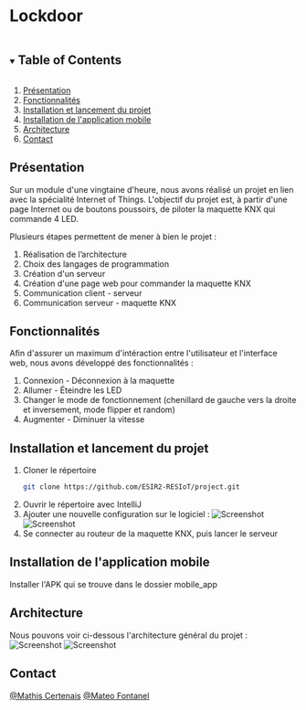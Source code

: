<h1>Lockdoor</h1>
<!-- TABLE OF CONTENTS -->
<details open="open">
  <summary><h2 style="display: inline-block">Table of Contents</h2></summary>
  <ol>
    <li><a href="#Présentation">Présentation</a></li>
    <li><a href="#Fonctionnalités">Fonctionnalités</a></li>
    <li><a href="#Installation et lancement du projet">Installation et lancement du projet</a></li>
    <li><a href="#Installation de l'application mobile">Installation de l'application mobile</a></li>
    <li><a href="#Architecture">Architecture</a></li>
    <li><a href="#Contact">Contact</a></li>
  </ol>
</details>

## Présentation

Sur un module d'une vingtaine d'heure, nous avons réalisé un projet en lien avec la spécialité Internet of Things. L'objectif du projet est, à partir d'une page Internet ou de boutons poussoirs, de piloter la maquette KNX qui commande 4 LED. 

Plusieurs étapes permettent de mener à bien le projet :
1. Réalisation de l’architecture
2. Choix des langages de programmation
3. Création d'un serveur
4. Création d'une page web pour commander la maquette KNX
5. Communication client - serveur
6. Communication serveur - maquette KNX


## Fonctionnalités

Afin d'assurer un maximum d'intéraction entre l'utilisateur et l'interface web, nous avons développé des fonctionnalités :
1. Connexion - Déconnexion à la maquette
2. Allumer - Éteindre les LED
3. Changer le mode de fonctionnement (chenillard de gauche vers la droite et inversement, mode flipper et random)
4. Augmenter - Diminuer la vitesse

## Installation et lancement du projet

1. Cloner le répertoire
   ```sh
   git clone https://github.com/ESIR2-RESIoT/project.git
   ```
2. Ouvrir le répertoire avec IntelliJ
3. Ajouter une nouvelle configuration sur le logiciel :
![Screenshot](architecture/intellij/configuration1.png)
![Screenshot](architecture/intellij/configuration2.png)
6. Se connecter au routeur de la maquette KNX, puis lancer le serveur

## Installation de l'application mobile
Installer l'APK qui se trouve dans le dossier mobile_app

## Architecture

Nous pouvons voir ci-dessous l'architecture général du projet :
 ![Screenshot](architecture/architecture_generale.png) 
 ![Screenshot](architecture/architecture.png)

## Contact

[@Mathis Certenais](https://www.linkedin.com/in/mathiscertenais/)
[@Mateo Fontanel](https://www.linkedin.com/in/mat%C3%A9o-fontanel-2913b914a/?originalSubdomain=fr)
